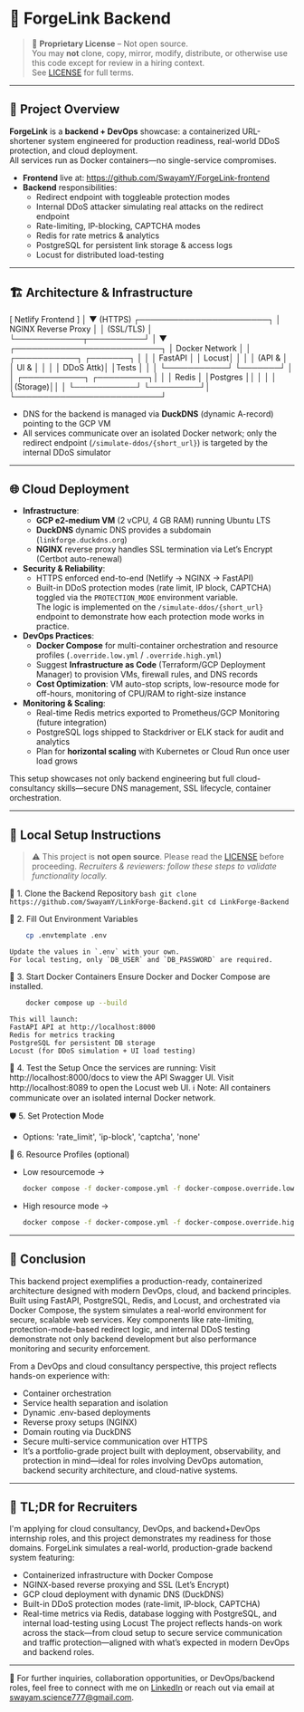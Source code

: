 # 🔗 ForgeLink Backend

> 🚫 **Proprietary License** – Not open source.  
> You may **not** clone, copy, mirror, modify, distribute, or otherwise use this code except for review in a hiring context.  
> See [LICENSE](./LICENSE) for full terms.

---

## 📖 Project Overview

**ForgeLink** is a **backend + DevOps** showcase: a containerized URL-shortener system engineered for production readiness, real-world DDoS protection, and cloud deployment.  
All services run as Docker containers—no single-service compromises.

- **Frontend** live at: https://github.com/SwayamY/ForgeLink-frontend  
- **Backend** responsibilities:
  - Redirect endpoint with toggleable protection modes  
  - Internal DDoS attacker simulating real attacks on the redirect endpoint  
  - Rate-limiting, IP-blocking, CAPTCHA modes  
  - Redis for rate metrics & analytics  
  - PostgreSQL for persistent link storage & access logs  
  - Locust for distributed load-testing  

---

## 🏗️ Architecture & Infrastructure

  [ Netlify Frontend ]
           │
           ▼ (HTTPS)
 ┌───────────────────────┐
 │   NGINX Reverse Proxy │
 │       (SSL/TLS)       │
 └────────────┬──────────┘
              │
              ▼
 ┌──────────────────────────┐
 │     Docker Network       │
 │ ┌───────────┐ ┌───────┐  │
 │ │  FastAPI  │ │ Locust│  │
 │ │ (API &    │ │ UI &  │  │
 │ │ DDoS Attk)│ │Tests  │  │
 │ └───────────┘ └───────┘  │
 │ ┌───────────┐ ┌─────────┐│
 │ │   Redis   │ │Postgres ││
 │ │           │ │(Storage)││
 │ └───────────┘ └─────────┘│
 └──────────────────────────┘

- DNS for the backend is managed via **DuckDNS** (dynamic A-record) pointing to the GCP VM  
- All services communicate over an isolated Docker network; only the redirect endpoint (`/simulate-ddos/{short_url}`) is targeted   by the internal DDoS simulator  

---

## 🌐 Cloud Deployment 

- **Infrastructure**:
  - **GCP e2-medium VM** (2 vCPU, 4 GB RAM) running Ubuntu LTS  
  - **DuckDNS** dynamic DNS provides a subdomain (`linkforge.duckdns.org`) 
  - **NGINX** reverse proxy handles SSL termination via Let’s Encrypt (Certbot auto-renewal)  
- **Security & Reliability**:
  - HTTPS enforced end-to-end (Netlify → NGINX → FastAPI)  
  - Built-in DDoS protection modes (rate limit, IP block, CAPTCHA) toggled via the `PROTECTION_MODE` environment variable.  
    The logic is implemented on the `/simulate-ddos/{short_url}` endpoint to demonstrate how each protection mode works in practice.
- **DevOps Practices**:
  - **Docker Compose** for multi-container orchestration and resource profiles (`.override.low.yml` / `.override.high.yml`)  
  - Suggest **Infrastructure as Code** (Terraform/GCP Deployment Manager) to provision VMs, firewall rules, and DNS records  
  - **Cost Optimization**: VM auto-stop scripts, low-resource mode for off-hours, monitoring of CPU/RAM to right-size instance  
- **Monitoring & Scaling**:
  - Real-time Redis metrics exported to Prometheus/GCP Monitoring (future integration)  
  - PostgreSQL logs shipped to Stackdriver or ELK stack for audit and analytics  
  - Plan for **horizontal scaling** with Kubernetes or Cloud Run once user load grows  

This setup showcases not only backend engineering but full cloud-consultancy skills—secure DNS management, SSL lifecycle, container orchestration.

---

## 🔧 Local Setup Instructions

> ⚠️ This project is **not open source**. Please read the [LICENSE](./LICENSE) before proceeding.
> _Recruiters & reviewers: follow these steps to validate functionality locally._


📁 1. Clone the Backend Repository
    ```bash
    git clone https://github.com/SwayamY/LinkForge-Backend.git
    cd LinkForge-Backend
    ```


🧪 2. Fill Out Environment Variables
```bash
    cp .envtemplate .env
```
    Update the values in `.env` with your own.  
    For local testing, only `DB_USER` and `DB_PASSWORD` are required.


🐳 3. Start Docker Containers
    Ensure Docker and Docker Compose are installed.
```bash
    docker compose up --build
```
    This will launch:
    FastAPI API at http://localhost:8000
    Redis for metrics tracking
    PostgreSQL for persistent DB storage
    Locust (for DDoS simulation + UI load testing)

🧪 4. Test the Setup
    Once the services are running:
    Visit http://localhost:8000/docs to view the API Swagger UI.
    Visit http://localhost:8089 to open the Locust web UI.
    ℹ️ Note: All containers communicate over an isolated internal Docker network.


🛡️ 5. Set Protection Mode

- Options: 'rate_limit', 'ip-block', 'captcha', 'none' 

🔄 6. Resource Profiles (optional)

- Low resourcemode ->
    ```bash    
    docker compose -f docker-compose.yml -f docker-compose.override.low.yml up
    ```    
- High resource mode ->
    ```bash    
    docker compose -f docker-compose.yml -f docker-compose.override.high.yml up
    ```

---

## 📌 Conclusion

This backend project exemplifies a production-ready, containerized architecture designed with modern DevOps, cloud, and backend principles. Built using FastAPI, PostgreSQL, Redis, and Locust, and orchestrated via Docker Compose, the system simulates a real-world environment for secure, scalable web services. Key components like rate-limiting, protection-mode-based redirect logic, and internal DDoS testing demonstrate not only backend development but also performance monitoring and security enforcement.

From a DevOps and cloud consultancy perspective, this project reflects hands-on experience with:
- Container orchestration
- Service health separation and isolation
- Dynamic .env-based deployments
- Reverse proxy setups (NGINX)
- Domain routing via DuckDNS
- Secure multi-service communication over HTTPS
- It’s a portfolio-grade project built with deployment, observability, and protection in mind—ideal for roles involving DevOps   automation, backend security architecture, and cloud-native systems.

---

## 📌 TL;DR for Recruiters

I'm applying for cloud consultancy, DevOps, and backend+DevOps internship roles, and this project demonstrates my readiness for those domains.
ForgeLink simulates a real-world, production-grade backend system featuring:
- Containerized infrastructure with Docker Compose
- NGINX-based reverse proxying and SSL (Let’s Encrypt)
- GCP cloud deployment with dynamic DNS (DuckDNS)
- Built-in DDoS protection modes (rate-limit, IP-block, CAPTCHA)
- Real-time metrics via Redis, database logging with PostgreSQL, and internal load-testing using Locust
The project reflects hands-on work across the stack—from cloud setup to secure service communication and traffic protection—aligned with what’s expected in modern DevOps and backend roles.

---

🔗 For further inquiries, collaboration opportunities, or DevOps/backend roles, feel free to connect with me on 
[LinkedIn](https://www.linkedin.com/in/swayam-yadav-50b741283/) or reach out via email at swayam.science777@gmail.com.